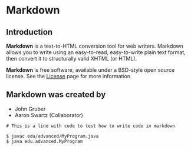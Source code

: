 # Markdown

## Introduction

**Markdown** is a text-to-HTML conversion tool for web writers. Markdown allows you to write using an easy-to-read, easy-to-write plain text format, then convert it to structurally valid XHTML (or HTML).


**Markdown** is free software, available under a BSD-style open source license. See the [License](https://daringfireball.net/projects/markdown/license) page for more information.

## Markdown was created by

* John Gruber
* Aaron Swartz (Collaborator)


```
# This is a line with code to test how to write code in markdown

$ javac edu/advanced/MyProgram.java
$ java edu.advanced.MyProgram
```